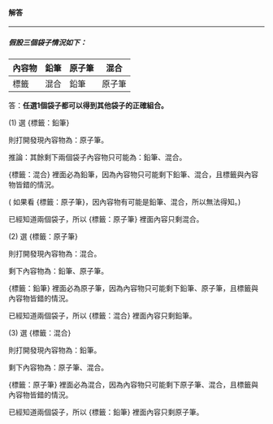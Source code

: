 #### 解答

------

##### 假設三個袋子情況如下：

| 內容物 | 鉛筆 | 原子筆 | 混合   |
| ------ | ---- | ------ | ------ |
| 標籤   | 混合 | 鉛筆   | 原子筆 |

答：**任選1個袋子都可以得到其他袋子的正確組合。**

(1) 選 {標籤：鉛筆}

則打開發現內容物為：原子筆。

推論：其餘剩下兩個袋子內容物只可能為：鉛筆、混合。

{標籤：混合} 裡面必為鉛筆，因為內容物只可能剩下鉛筆、混合，且標籤與內容物皆錯的情況。

( 如果看 {標籤：原子筆}，因內容物有可能是鉛筆、混合，所以無法得知。)

已經知道兩個袋子，所以 {標籤：原子筆} 裡面內容只剩混合。 



(2) 選 {標籤：原子筆}

則打開發現內容物為：混合。

剩下內容物為：鉛筆、原子筆。

 {標籤：鉛筆} 裡面必為原子筆，因為內容物只可能剩下鉛筆、原子筆，且標籤與內容物皆錯的情況。

已經知道兩個袋子，所以 {標籤：混合} 裡面內容只剩鉛筆。 



(3) 選 {標籤：混合}

則打開發現內容物為：鉛筆。

剩下內容物為：原子筆、混合。

{標籤：原子筆} 裡面必為混合，因為內容物只可能剩下原子筆、混合，且標籤與內容物皆錯的情況。

已經知道兩個袋子，所以 {標籤：鉛筆} 裡面內容只剩原子筆。 